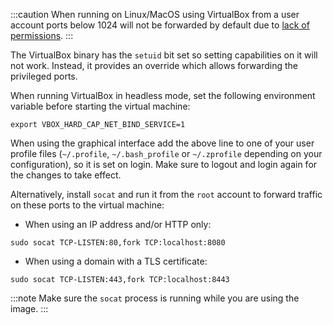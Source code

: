 :::caution
When running on Linux/MacOS using VirtualBox from a user account ports below 1024 will not be forwarded by default due to [lack of permissions](https://www.virtualbox.org/manual/ch06.html#nat-limitations).
:::

The VirtualBox binary has the `setuid` bit set so setting capabilities on it will not work. Instead, it provides an override which allows forwarding the privileged ports.

When running VirtualBox in headless mode, set the following environment variable before starting the virtual machine:
```shell
export VBOX_HARD_CAP_NET_BIND_SERVICE=1
```

When using the graphical interface add the above line to one of your user profile files (`~/.profile`, `~/.bash_profile` or `~/.zprofile` depending on your configuration), so it is set on login. Make sure to logout and login again for the changes to take effect.

Alternatively, install `socat` and run it from the `root` account to forward traffic on these ports to the virtual machine:

- When using an IP address and/or HTTP only:
```shell
sudo socat TCP-LISTEN:80,fork TCP:localhost:8080
```

- When using a domain with a TLS certificate:
```shell
sudo socat TCP-LISTEN:443,fork TCP:localhost:8443
```

:::note
Make sure the `socat` process is running while you are using the image.
:::
